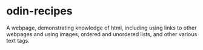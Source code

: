 # odin-recipes
A webpage, demonstrating knowledge of html, including using links to other webpages and using images, ordered and unordered lists, and other various text tags.

